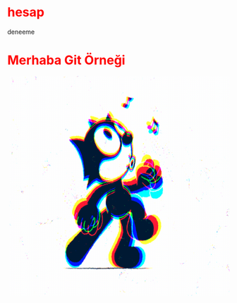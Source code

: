 # hesap
deneeme
<style>
  h1{
  color:red;
  }
</style>  
<h1>Merhaba Git Örneği</h1>
<p><img align="right" src="https://github.com/UgurArii/hesap/blob/main/5eeea355389655.59822ff824b72.gif" width="500" height="500"/></p>

